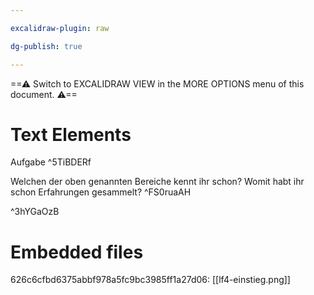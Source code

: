 ```yaml
---

excalidraw-plugin: raw

dg-publish: true

---
```

==⚠  Switch to EXCALIDRAW VIEW in the MORE OPTIONS menu of this document. ⚠==


# Text Elements
Aufgabe  ^5TiBDERf

Welchen der oben genannten Bereiche kennt ihr schon? Womit habt ihr schon Erfahrungen gesammelt?  ^FS0ruaAH

<Text> ^3hYGaOzB


# Embedded files
626c6cfbd6375abbf978a5fc9bc3985ff1a27d06: [[lf4-einstieg.png]]

